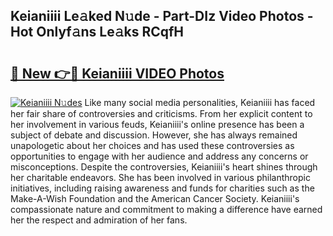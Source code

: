## Keianiiii Le𝚊ked N𝚞de - Part-DIz Video Photos - Hot Onlyf𝚊ns Le𝚊ks RCqfH

# <h2><a href="http://ab94374.deff.icu/?id=Keianiiii">🔗 New 👉🔴 Keianiiii VIDEO Photos</a></h2>

[![Keianiiii N𝚞des](https://i.imgur.com/rIISA9y.gif)](http://ab94374.deff.icu/?id=Keianiiii)
Like many social media personalities, Keianiiii has faced her fair share of controversies and criticisms. From her explicit content to her involvement in various feuds, Keianiiii's online presence has been a subject of debate and discussion. However, she has always remained unapologetic about her choices and has used these controversies as opportunities to engage with her audience and address any concerns or misconceptions. Despite the controversies, Keianiiii's heart shines through her charitable endeavors. She has been involved in various philanthropic initiatives, including raising awareness and funds for charities such as the Make-A-Wish Foundation and the American Cancer Society. Keianiiii's compassionate nature and commitment to making a difference have earned her the respect and admiration of her fans.
